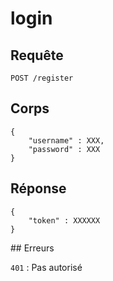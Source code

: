 
# login

## Requête

`POST /register`

## Corps

    {
        "username" : XXX,
        "password" : XXX
    }

## Réponse

    {
        "token" : XXXXXX
    }


## Erreurs

`401` : Pas autorisé


